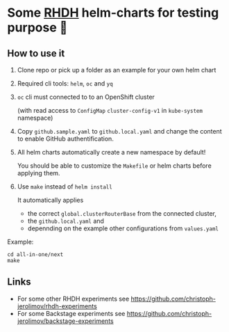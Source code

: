 # Some [RHDH](https://developers.redhat.com/rhdh) helm-charts for testing purpose 🧪

## How to use it

1. Clone repo or pick up a folder as an example for your own helm chart

2. Required cli tools: `helm`, `oc` and `yq`

3. `oc` cli must connected to to an OpenShift cluster

   (with read access to `ConfigMap` `cluster-config-v1` in `kube-system` namespace)

4. Copy `github.sample.yaml` to `github.local.yaml` and change the content to enable GitHub authentification.

5. All helm charts automatically create a new namespace by default!

   You should be able to customize the `Makefile` or helm charts before applying them.

6. Use `make` instead of `helm install`

   It automatically applies

   * the correct `global.clusterRouterBase` from the connected cluster,
   * the `github.local.yaml` and
   * depennding on the example other configurations from `values.yaml`

Example:

```
cd all-in-one/next
make
```

## Links

* For some other RHDH experiments see https://github.com/christoph-jerolimov/rhdh-experiments
* For some Backstage experiments see https://github.com/christoph-jerolimov/backstage-experiments

